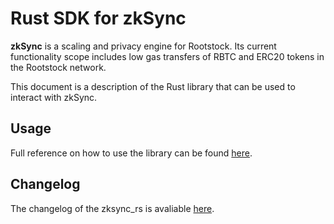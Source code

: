 # Rust SDK for zkSync

**zkSync** is a scaling and privacy engine for Rootstock. Its current functionality scope includes low gas transfers of
RBTC and ERC20 tokens in the Rootstock network.

This document is a description of the Rust library that can be used to interact with zkSync.

## Usage

Full reference on how to use the library can be found [here](https://docs.zksync.io/api/sdk/rust/tutorial.html).

## Changelog

The changelog of the zksync_rs is avaliable [here](/changelog/rust-sdk.md).
